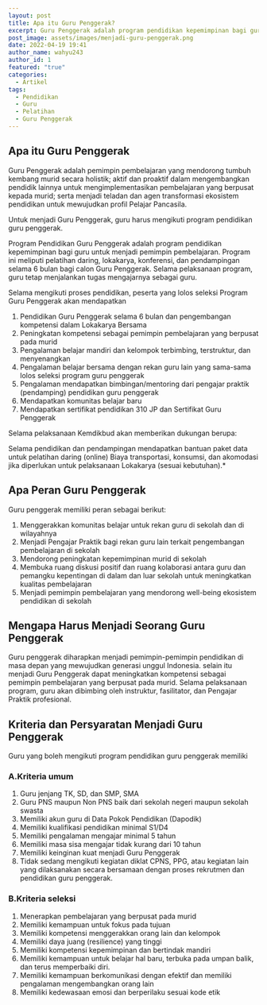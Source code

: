 ```yaml
---
layout: post
title: Apa itu Guru Penggerak?
excerpt: Guru Penggerak adalah program pendidikan kepemimpinan bagi guru untuk menjadi pemimpin pembelajaran 
post_image: assets/images/menjadi-guru-penggerak.png
date: 2022-04-19 19:41
author_name: wahyu243
author_id: 1
featured: "true"
categories:
  - Artikel
tags:
  - Pendidikan
  - Guru
  - Pelatihan
  - Guru Penggerak
---
```


## Apa itu Guru Penggerak

Guru Penggerak adalah pemimpin pembelajaran yang mendorong tumbuh kembang murid secara holistik; aktif dan proaktif dalam mengembangkan pendidik lainnya untuk mengimplementasikan pembelajaran yang berpusat kepada murid; serta menjadi teladan dan agen transformasi ekosistem pendidikan untuk mewujudkan profil Pelajar Pancasila.

Untuk menjadi Guru Penggerak, guru harus mengikuti program pendidikan guru penggerak. 

Program Pendidikan Guru Penggerak adalah program pendidikan kepemimpinan bagi guru untuk menjadi pemimpin pembelajaran. Program ini meliputi pelatihan daring, lokakarya, konferensi, dan pendampingan selama 6 bulan bagi calon Guru Penggerak. Selama pelaksanaan program, guru tetap menjalankan tugas mengajarnya sebagai guru.

Selama mengikuti proses pendidikan, peserta yang lolos seleksi Program Guru Penggerak akan mendapatkan

1. Pendidikan Guru Penggerak selama 6 bulan dan pengembangan kompetensi dalam Lokakarya Bersama
2. Peningkatan kompetensi sebagai pemimpin pembelajaran yang berpusat pada murid
3. Pengalaman belajar mandiri dan kelompok terbimbing, terstruktur, dan menyenangkan
4. Pengalaman belajar bersama dengan rekan guru lain yang sama-sama lolos seleksi program guru penggerak
5. Pengalaman mendapatkan bimbingan/mentoring dari pengajar praktik (pendamping) pendidikan guru penggerak
6. Mendapatkan komunitas belajar baru
7. Mendapatkan sertifikat pendidikan 310 JP dan Sertifikat Guru Penggerak

Selama pelaksanaan Kemdikbud akan memberikan dukungan berupa:

Selama pendidikan dan pendampingan mendapatkan bantuan paket data untuk pelatihan daring (online) Biaya transportasi, konsumsi, dan akomodasi jika diperlukan untuk pelaksanaan Lokakarya (sesuai kebutuhan).*

## Apa Peran Guru Penggerak

Guru penggerak memiliki peran sebagai berikut:

1. Menggerakkan komunitas belajar untuk rekan guru di sekolah dan di wilayahnya
2. Menjadi Pengajar Praktik bagi rekan guru lain terkait pengembangan pembelajaran di sekolah
3. Mendorong peningkatan kepemimpinan murid di sekolah
4. Membuka ruang diskusi positif dan ruang kolaborasi antara guru dan pemangku kepentingan di dalam dan luar sekolah untuk meningkatkan kualitas pembelajaran
5. Menjadi pemimpin pembelajaran yang mendorong well-being ekosistem pendidikan di sekolah

## Mengapa Harus Menjadi Seorang Guru Penggerak

Guru penggerak diharapkan menjadi pemimpin-pemimpin pendidikan di masa depan yang mewujudkan generasi unggul Indonesia. selain itu menjadi Guru Penggerak dapat meningkatkan kompetensi sebagai pemimpin pembelajaran yang berpusat pada murid. Selama pelaksanaan program, guru akan dibimbing oleh instruktur, fasilitator, dan Pengajar Praktik profesional.

## Kriteria dan Persyaratan Menjadi Guru Penggerak

Guru yang boleh mengikuti program pendidikan guru penggerak memiliki

### A.Kriteria umum

1. Guru jenjang TK, SD, dan SMP, SMA
2. Guru PNS maupun Non PNS baik dari sekolah negeri maupun sekolah swasta
3. Memiliki akun guru di Data Pokok Pendidikan (Dapodik)
4. Memiliki kualifikasi pendidikan minimal S1/D4
5. Memiliki pengalaman mengajar minimal 5 tahun
6. Memiliki masa sisa mengajar tidak kurang dari 10 tahun
7. Memiliki keinginan kuat menjadi Guru Penggerak
8. Tidak sedang mengikuti kegiatan diklat CPNS, PPG, atau kegiatan lain yang dilaksanakan secara bersamaan dengan proses rekrutmen dan pendidikan guru penggerak.

### B.Kriteria seleksi

1. Menerapkan pembelajaran yang berpusat pada murid
2. Memiliki kemampuan untuk fokus pada tujuan
3. Memiliki kompetensi menggerakkan orang lain dan kelompok
4. Memiliki daya juang (resilience) yang tinggi
5. Memiliki kompetensi kepemimpinan dan bertindak mandiri
6. Memiliki kemampuan untuk belajar hal baru, terbuka pada umpan balik, dan terus memperbaiki diri.
7. Memiliki kemampuan berkomunikasi dengan efektif dan memiliki pengalaman mengembangkan orang lain
8. Memiliki kedewasaan emosi dan berperilaku sesuai kode etik